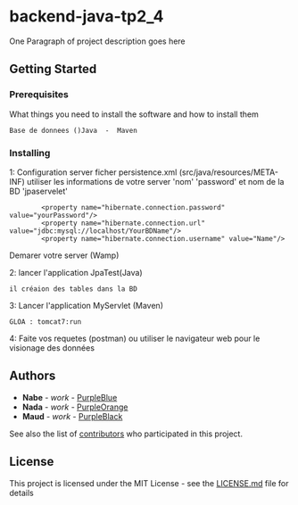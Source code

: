 # backend-java-tp2_4

One Paragraph of project description goes here

## Getting Started


### Prerequisites

What things you need to install the software and how to install them

```
Base de donnees ()Java  -  Maven

```

### Installing

1: Configuration server 
ficher persistence.xml (src/java/resources/META-INF) 
utiliser les informations de votre server 'nom' 'password' et nom de la BD  'jpaservelet'

            <property name="hibernate.connection.password" value="yourPassword"/>
            <property name="hibernate.connection.url" value="jdbc:mysql://localhost/YourBDName"/>
            <property name="hibernate.connection.username" value="Name"/>

Demarer votre server (Wamp)

2: lancer l'application JpaTest(Java)
```
il créaion des tables dans la BD
```

3: Lancer l'application MyServlet (Maven)
```
GLOA : tomcat7:run
```
4: Faite vos requetes (postman) ou utiliser le navigateur web pour le visionage des données



## Authors

* **Nabe** - *work* - [PurpleBlue](https://github.com/diarranabe)
* **Nada** - *work* - [PurpleOrange](https://github.com/nadaez)
* **Maud** - *work* - [PurpleBlack](https://github.com/maudmcok)

See also the list of [contributors](https://github.com/diarranabe/backend-java-tp2_4/contributors) who participated in this project.

## License

This project is licensed under the MIT License - see the [LICENSE.md](LICENSE.md) file for details
